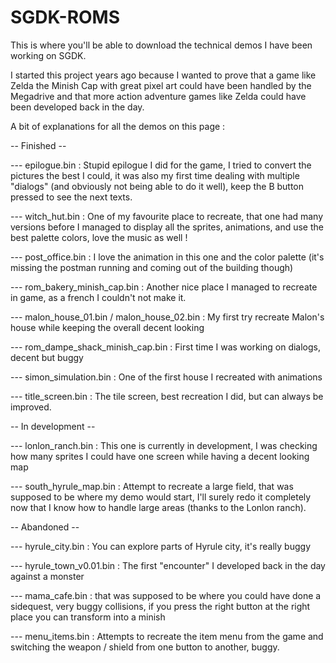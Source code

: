 # SGDK-ROMS
This is where you'll be able to download the technical demos I have been working on SGDK.

I started this project years ago because I wanted to prove that a game like Zelda the Minish Cap with great pixel art could have been handled by the Megadrive and that more action adventure games like Zelda could have been developed back in the day.

A bit of explanations for all the demos on this page :

-- Finished --

--- epilogue.bin : Stupid epilogue I did for the game, I tried to convert the pictures the best I could, it was also my first time dealing with multiple "dialogs" (and obviously not being able to do it well), keep the B button pressed to see the next texts.

--- witch_hut.bin : One of my favourite place to recreate, that one had many versions before I managed to display all the sprites, animations, and use the best palette colors, love the music as well !

--- post_office.bin : I love the animation in this one and the color palette (it's missing the postman running and coming out of the building though)

--- rom_bakery_minish_cap.bin : Another nice place I managed to recreate in game, as a french I couldn't not make it.

--- malon_house_01.bin / malon_house_02.bin : My first try recreate Malon's house while keeping the overall decent looking

--- rom_dampe_shack_minish_cap.bin : First time I was working on dialogs, decent but buggy

--- simon_simulation.bin : One of the first house I recreated with animations

--- title_screen.bin : The tile screen, best recreation I did, but can always be improved.
  
-- In development --

--- lonlon_ranch.bin : This one is currently in development, I was checking how many sprites I could have one screen while having a decent looking map

--- south_hyrule_map.bin : Attempt to recreate a large field, that was supposed to be where my demo would start, I'll surely redo it completely now that I know how to handle large areas (thanks to the Lonlon ranch).

-- Abandoned -- 

--- hyrule_city.bin : You can explore parts of Hyrule city, it's really buggy

--- hyrule_town_v0.01.bin : The first "encounter" I developed back in the day against a monster

--- mama_cafe.bin : that was supposed to be where you could have done a sidequest, very buggy collisions, if you press the right button at the right place you can transform into a minish

--- menu_items.bin : Attempts to recreate the item menu from the game and switching the weapon / shield from one button to another, buggy.
